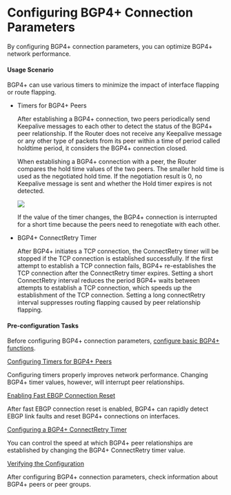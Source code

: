 Configuring BGP4+ Connection Parameters
=======================================

By configuring BGP4+ connection parameters, you can optimize BGP4+ network performance.

#### Usage Scenario

BGP4+ can use various timers to minimize the impact of interface flapping or route flapping.

* Timers for BGP4+ Peers
  
  After establishing a BGP4+ connection, two peers periodically send Keepalive messages to each other to detect the status of the BGP4+ peer relationship. If the Router does not receive any Keepalive message or any other type of packets from its peer within a time of period called holdtime period, it considers the BGP4+ connection closed.
  
  When establishing a BGP4+ connection with a peer, the Router compares the hold time values of the two peers. The smaller hold time is used as the negotiated hold time. If the negotiation result is 0, no Keepalive message is sent and whether the Hold timer expires is not detected.
  
  ![](../../../../public_sys-resources/notice_3.0-en-us.png) 
  
  If the value of the timer changes, the BGP4+ connection is interrupted for a short time because the peers need to renegotiate with each other.
* BGP4+ ConnectRetry Timer
  
  After BGP4+ initiates a TCP connection, the ConnectRetry timer will be stopped if the TCP connection is established successfully. If the first attempt to establish a TCP connection fails, BGP4+ re-establishes the TCP connection after the ConnectRetry timer expires. Setting a short ConnectRetry interval reduces the period BGP4+ waits between attempts to establish a TCP connection, which speeds up the establishment of the TCP connection. Setting a long connectRetry interval suppresses routing flapping caused by peer relationship flapping.

#### Pre-configuration Tasks

Before configuring BGP4+ connection parameters, [configure basic BGP4+ functions](dc_vrp_bgp6_cfg_0003.html).


[Configuring Timers for BGP4+ Peers](../../../../software/nev8r10_vrpv8r16/user/vrp/dc_vrp_bgp6_cfg_0037.html)

Configuring timers properly improves network performance. Changing BGP4+ timer values, however, will interrupt peer relationships.

[Enabling Fast EBGP Connection Reset](../../../../software/nev8r10_vrpv8r16/user/vrp/dc_vrp_bgp6_cfg_0038.html)

After fast EBGP connection reset is enabled, BGP4+ can rapidly detect EBGP link faults and reset BGP4+ connections on interfaces.

[Configuring a BGP4+ ConnectRetry Timer](../../../../software/nev8r10_vrpv8r16/user/vrp/dc_vrp_bgp6_cfg_0045.html)

You can control the speed at which BGP4+ peer relationships are established by changing the BGP4+ ConnectRetry timer value.

[Verifying the Configuration](../../../../software/nev8r10_vrpv8r16/user/vrp/dc_vrp_bgp6_cfg_0039.html)

After configuring BGP4+ connection parameters, check information about BGP4+ peers or peer groups.